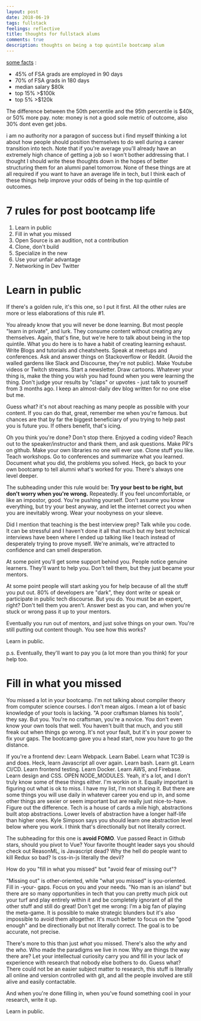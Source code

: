 ```yaml
---
layout: post
date: 2018-06-19
tags: fullstack
feelings: reflective
title: thoughts for fullstack alums
comments: true
description: thoughts on being a top quintile bootcamp alum
---
```


[some facts](https://static.spacecrafted.com/b13328575ece40d8853472b9e0cf2047/r/a245d7876c624d4f9987cb4bd4f3f6e6/1/Fullstack%20Academy%20(New%20York).pdf) :

- 45% of FSA grads are employed in 90 days
- 70% of FSA grads in 180 days
- median salary $80k
- top 15% >$100k
- top 5% >$120k

The difference between the 50th percentile and the 95th percentile is $40k, or 50% more pay. note: money is not a good sole metric of outcome, also 30% dont even get jobs.

i am no authority nor a paragon of success but i find myself thinking a lot about how people should position themselves to do well during a career transition into tech. Note that if you're average you'll already have an extremely high chance of getting a job so I won't bother addressing that. I thought I should write these thoughts down in the hopes of better structuring them for an alumni panel tomorrow. None of these things are at all required if you want to have an average life in tech, but I think each of these things help improve your odds of being in the top quintile of outcomes.

# 7 rules for post bootcamp life

1. Learn in public
2. Fill in what you missed
3. Open Source is an audition, not a contribution
4. Clone, don't build
5. Specialize in the new
6. Use your unfair advantage
7. Networking in Dev Twitter

# Learn in public

If there's a golden rule, it's this one, so I put it first. All the other rules are more or less elaborations of this rule #1.

You already know that you will never be done learning. But most people "learn in private", and lurk. They consume content without creating any themselves. Again, that's fine, but we're here to talk about being in the top quintile. What you do here is to have a habit of creating learning exhaust. Write Blogs and tutorials and cheatsheets. Speak at meetups and conferences. Ask and answer things on Stackoverflow or Reddit. (Avoid the walled gardens like Slack and Discourse, they're not public). Make Youtube videos or Twitch streams. Start a newsletter. Draw cartoons. Whatever your thing is, make the thing you wish you had found when you were learning the thing. Don't judge your results by "claps" or upvotes - just talk to yourself from 3 months ago. I keep an almost-daily dev blog written for no one else but me.

Guess what? it's not about reaching as many people as possible with your content. If you can do that, great, remember me when you're famous. but chances are that by far the biggest beneficiary of you trying to help past you is future you. If others benefit, that's icing.

Oh you think you're done? Don't stop there. Enjoyed a coding video? Reach out to the speaker/instructor and thank them, and ask questions. Make PR's on github. Make your own libraries no one will ever use. Clone stuff you like. Teach workshops. Go to conferences and summarize what you learned. Document what you did, the problems you solved. Heck, go back to your own bootcamp to tell alumni what's worked for you. There's always one level deeper.

The subheading under this rule would be: **Try your best to be right, but don't worry when you're wrong.** Repeatedly. If you feel uncomfortable, or like an impostor, good. You're pushing yourself. Don't assume you know everything, but try your best anyway, and let the internet correct you when you are inevitably wrong. Wear your noobyness on your sleeve.

Did I mention that teaching is the best interview prep? Talk while you code. It can be stressful and I haven't done it all that much but my best technical interviews have been where I ended up talking like I teach instead of desperately trying to prove myself. We're animals, we're attracted to confidence and can smell desperation.

At some point you'll get some support behind you. People notice genuine learners. They'll want to help you. Don't tell them, but they just became your mentors.

At some point people will start asking you for help because of all the stuff you put out. 80% of developers are "dark", they dont write or speak or participate in public tech discourse. But you do. You must be an expert, right? Don't tell them you aren't. Answer best as you can, and when you're stuck or wrong pass it up to your mentors.

Eventually you run out of mentors, and just solve things on your own. You're still putting out content though. You see how this works?

Learn in public.

p.s. Eventually, they'll want to pay you (a lot more than you think) for your help too.

# Fill in what you missed

You missed a lot in your bootcamp. I'm not talking about compiler theory from computer science courses. I don't mean algos. I mean a lot of basic knowledge of your tools is lacking. "A poor craftsman blames his tools", they say. But you. You're no craftsman, you're a novice. You don't even know your own tools that well. You haven't built that much, and you still freak out when things go wrong. It's not your fault, but it's in your power to fix your gaps. The bootcamp gave you a head start, now you have to go the distance.

If you're a frontend dev: Learn Webpack. Learn Babel. Learn what TC39 is and does. Heck, learn Javascript all over again. Learn bash. Learn git. Learn CI/CD. Learn frontend testing. Learn Docker. Learn AWS, and Firebase. Learn design and CSS. OPEN NODE_MODULES. Yeah, it's a lot, and I don't truly know some of these things either. I'm workin on it. Equally important is figuring out what is ok to miss. I have my list, I'm not sharing it. But there are some things you will use daily in whatever career you end up in, and some other things are sexier or seem important but are really just nice-to-have. Figure out the difference. Tech is a house of cards a mile high, abstractions built atop abstractions. Lower levels of abstraction have a longer half-life than higher ones. Kyle Simpson says you should learn one abstraction level below where you work. I think that's directionally but not literally correct.

The subheading for this one is **avoid FOMO**. Vue passed React in Github stars, should you pivot to Vue? Your favorite thought leader says you should check out ReasonML, is Javascript dead? Why the hell do people want to kill Redux so bad? Is css-in-js literally the devil?

How do you "fill in what you missed" but "avoid fear of missing out"?

"Missing out" is other-oriented, while "what you missed" is you-oriented. Fill in -your- gaps. Focus on you and your needs. "No man is an island" but there are so many opportunities in tech that you can pretty much pick out your turf and play entirely within it and be completely ignorant of all the other stuff and still do great! Don't get me wrong: I'm a big fan of playing the meta-game. It is possible to make strategic blunders but it's also impossible to avoid them altogether. It's much better to focus on the "good enough" and be directionally but not literally correct. The goal is to be accurate, not precise.

There's more to this than just *what* you missed. There's also the *why* and the *who*. Who made the paradigms we live in now. Why are things the way there are? Let your intellectual curiosity carry you and fill in your lack of experience with research that nobody else bothers to do. Guess what? There could not be an easier subject matter to research, this stuff is literally all online and version controlled with git, and all the people involved are still alive and easily contactable.

And when you're done filling in, when you've found something cool in your research, write it up.

Learn in public.
